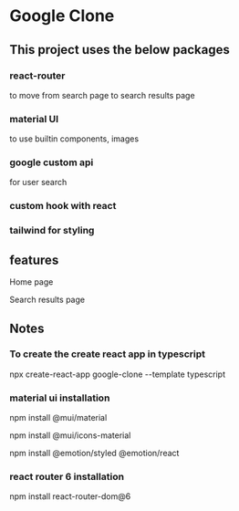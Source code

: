 # Google Clone

## This project uses the below packages

### react-router

to move from search page to search results page

### material UI

to use builtin components, images

### google custom api

for user search

### custom hook with react

### tailwind for styling

## features

Home page

Search results page

## Notes

### To create the create react app in typescript

npx create-react-app google-clone --template typescript

### material ui installation

npm install @mui/material

npm install @mui/icons-material

npm install @emotion/styled @emotion/react

### react router 6 installation

npm install react-router-dom@6
